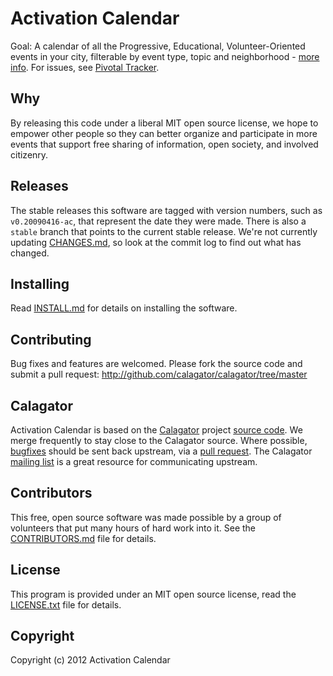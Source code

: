 Activation Calendar
===================

Goal: A calendar of all the Progressive, Educational, Volunteer-Oriented events in your city, filterable by event type, topic and neighborhood - [more info](http://activatehub.org/).  For issues, see [Pivotal Tracker](https://www.pivotaltracker.com/projects/365511).

Why
---

By releasing this code under a liberal MIT open source license, we hope to empower other people so they can better organize and participate in more events that support free sharing of information, open society, and involved citizenry.


Releases
--------

The stable releases this software are tagged with version numbers, such as `v0.20090416-ac`, that represent the date they were made. There is also a `stable` branch that points to the current stable release. We're not currently updating [CHANGES.md](https://github.com/activate/activation_calendar/blob/master/CHANGES.md), so look at the commit log to find out what has changed.


Installing
----------

Read [INSTALL.md](https://github.com/activate/activation_calendar/blob/master/INSTALL.md) for details on installing the software.


Contributing
------------

Bug fixes and features are welcomed. Please fork the source code and submit a pull request: <http://github.com/calagator/calagator/tree/master>


Calagator
---------

Activation Calendar is based on the [Calagator](http://calagator.org/) project [source code](http://github.com/calagator/calagator/). We merge frequently to stay close to the Calagator source. Where possible, [bugfixes](http://code.google.com/p/calagator/issues/list) should be sent back upstream, via a [pull request](http://help.github.com/pull-requests/). The Calagator [mailing list](http://groups.google.com/group/pdx-tech-calendar/) is a great resource for communicating upstream.

Contributors
------------

This free, open source software was made possible by a group of volunteers that put many hours of hard work into it. See the [CONTRIBUTORS.md](https://github.com/activate/activation_calendar/blob/master/CONTRIBUTORS.md) file for details.


License
-------

This program is provided under an MIT open source license, read the [LICENSE.txt](https://github.com/activate/activation_calendar/blob/master/LICENSE.txt) file for details.


Copyright
---------

Copyright (c) 2012 Activation Calendar
